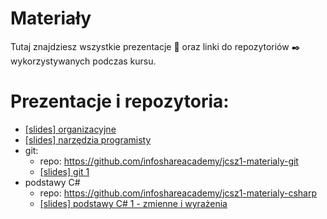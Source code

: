 # Materiały

Tutaj znajdziesz wszystkie prezentacje :book: oraz linki do repozytoriów :black_nib: wykorzystywanych podczas kursu.


# Prezentacje i repozytoria:
* [[slides] organizacyjne](slides/2018-12-09_organizacyjne.pdf)
* [[slides] narzędzia programisty](slides/2018-12-08-devtools.pdf)
* git:
  * repo: https://github.com/infoshareacademy/jcsz1-materialy-git
  * [[slides] git 1](slides/2018-12-09-git_1.pdf)
* podstawy C#
  * repo: https://github.com/infoshareacademy/jcsz1-materialy-csharp
  * [[slides] podstawy C# 1 - zmienne i wyrażenia](slides/2018-12-09-csharp_basic_1.pdf)
